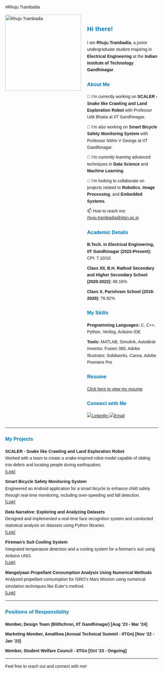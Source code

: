 #Rhuju Trambadia
<html lang="en">
<head>
  <meta charset="UTF-8">
  <meta name="viewport" content="width=device-width, initial-scale=1.0">
  <title>Rhuju Trambadia</title>
  <style>
    body {
      font-family: Arial, sans-serif;
      line-height: 1.6;
      margin: 20px;
    }
    h2, h3 {
      color: #0077B5;
    }
    ul {
      list-style-type: none;
      padding-left: 0;
    }
    li {
      margin-bottom: 10px;
    }
    img {
      max-width: 100%;
      height: auto;
    }
  </style>
</head>
<body>

<div style="display: flex; align-items: flex-start;">
  <div style="flex: 1;">
    <img src="https://yourimageurl.com" width="250" alt="Rhuju Trambadia"/>
  </div>
  <div style="flex: 2; padding-left: 20px;">
    <h2>Hi there!</h2>
    <p>I am <strong>Rhuju Trambadia</strong>, a junior undergraduate student majoring in <strong>Electrical Engineering</strong> at the <strong>Indian Institute of Technology Gandhinagar</strong>.</p>
    <h3>About Me</h3>
    <ul>
      <li>🔭 I’m currently working on <strong>SCALER - Snake like Crawling and Land Exploration Robot</strong> with Professor Udit Bhatia at IIT Gandhinagar.</li>
      <li>🔭 I’m also working on <strong>Smart Bicycle Safety Monitoring System</strong> with Professor Nithin V George at IIT Gandhinagar.</li>
      <li>🌱 I’m currently learning advanced techniques in <strong>Data Science</strong> and <strong>Machine Learning</strong>.</li>
      <li>👯 I’m looking to collaborate on projects related to <strong>Robotics</strong>, <strong>Image Processing</strong>, and <strong>Embedded Systems</strong>.</li>
      <li>📫 How to reach me: <a href="mailto:rhuju.trambadia@iitgn.ac.in">rhuju.trambadia@iitgn.ac.in</a></li>
    </ul>
    <h3>Academic Details</h3>
    <ul>
      <li><strong>B.Tech. in Electrical Engineering, IIT Gandhinagar (2022-Present):</strong> CPI: 7.10/10</li>
      <li><strong>Class XII, B.H. Rathod Secondary and Higher Secondary School (2020-2022):</strong> 88.16%</li>
      <li><strong>Class X, Parishram School (2018-2020):</strong> 76.92%</li>
    </ul>
    <h3>My Skills</h3>
    <ul>
      <li><strong>Programming Languages:</strong> C, C++, Python, Verilog, Arduino IDE</li>
      <li><strong>Tools:</strong> MATLAB, Simulink, Autodesk Inventor, Fusion 360, Adobe Illustrator, Solidworks, Canva, Adobe Premiere Pro</li>
    </ul>
    <h3>Resume</h3>
    <a href="https://yourresumeurl.com" target="_blank">Click here to view my resume</a>
    <h3>Connect with Me</h3>
    <p>
      <a href="https://www.linkedin.com/in/rhuju-trambadia-3b8571254">
        <img src="https://img.shields.io/badge/LinkedIn-0077B5?style=for-the-badge&logo=linkedin&logoColor=white" alt="LinkedIn" />
      </a>
      <a href="mailto:rhuju.trambadia@iitgn.ac.in">
        <img src="https://img.shields.io/badge/Email-D14836?style=for-the-badge&logo=gmail&logoColor=white" alt="Email" />
      </a>
    </p>
  </div>
</div>

<hr>

<h3>My Projects</h3>
<ul>
  <li><strong>SCALER - Snake like Crawling and Land Exploration Robot</strong><br>
    Worked with a team to create a snake-inspired robot model capable of sliding into debris and locating people during earthquakes.<br>
    <a href="https://yourprojectlink.com">[Link]</a>
  </li>
  <li><strong>Smart Bicycle Safety Monitoring System</strong><br>
    Engineered an Android application for a smart bicycle to enhance child safety through real-time monitoring, including over-speeding and fall detection.<br>
    <a href="https://yourprojectlink.com">[Link]</a>
  </li>
  <li><strong>Data Narrative: Exploring and Analyzing Datasets</strong><br>
    Designed and implemented a real-time face recognition system and conducted statistical analysis on datasets using Python libraries.<br>
    <a href="https://yourprojectlink.com">[Link]</a>
  </li>
  <li><strong>Fireman’s Suit Cooling System</strong><br>
    Integrated temperature detection and a cooling system for a fireman’s suit using Arduino UNO.<br>
    <a href="https://yourprojectlink.com">[Link]</a>
  </li>
  <li><strong>Mangalyaan Propellant Consumption Analysis Using Numerical Methods</strong><br>
    Analyzed propellant consumption for ISRO’s Mars Mission using numerical simulation techniques like Euler’s method.<br>
    <a href="https://yourprojectlink.com">[Link]</a>
  </li>
</ul>

<hr>

<h3>Positions of Responsibility</h3>
<ul>
  <li><strong>Member, Design Team (Blithchron, IIT Gandhinagar) [Aug ’23 - Mar ’24]</strong></li>
  <li><strong>Marketing Member, Amalthea (Annual Technical Summit - IITGn) [Nov ’22 - Jan ’23]</strong></li>
  <li><strong>Member, Student Welfare Council - IITGn [Oct ’23 - Ongoing]</strong></li>
</ul>

<hr>

<p>Feel free to reach out and connect with me!</p>

</body>
</html>
